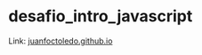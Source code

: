 # desafio_intro_javascript

Link: [juanfoctoledo.github.io](https://juanfcotoledo.github.io/desafio_intro_javascript/base.html)
